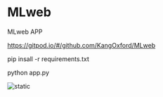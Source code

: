 # MLweb
MLweb APP

https://gitpod.io/#/github.com/KangOxford/MLweb

pip insall -r requirements.txt

python app.py

![static](./static/)